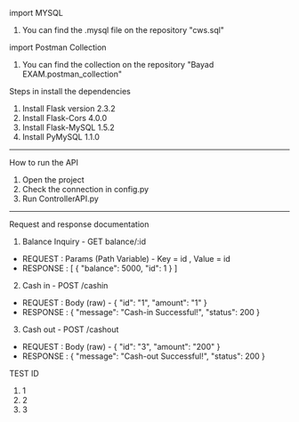 import MYSQL
1. You can find the .mysql file on the repository "cws.sql"

import Postman Collection
1. You can find the collection on the repository "Bayad EXAM.postman_collection"


Steps in install the dependencies
1. Install Flask version 2.3.2
2. Install Flask-Cors 4.0.0
3. Install Flask-MySQL 1.5.2
4. Install PyMySQL 1.1.0

---

How to run the API
1. Open the project
2. Check the connection in config.py
2. Run ControllerAPI.py



---

Request and response documentation
1. Balance Inquiry - GET balance/:id 
- REQUEST : 
Params (Path Variable) - Key = id , Value = id 
- RESPONSE : 
[
    {
        "balance": 5000,
        "id": 1
    }
]

2. Cash in - POST /cashin
- REQUEST :
Body (raw) -
{
    "id": "1",
    "amount": "1"
}
- RESPONSE :
{
    "message": "Cash-in Successful!",
    "status": 200
}

3. Cash out - POST /cashout
- REQUEST :
Body (raw) -
{
    "id": "3",
    "amount": "200"
}
- RESPONSE :
{
    "message": "Cash-out Successful!",
    "status": 200
}


TEST ID
1. 1
2. 2
3. 3